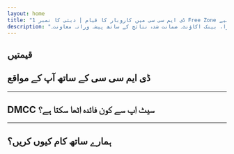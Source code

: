 ```yaml
---
layout: home
title: "ڈی ایم سی سی میں کاروبار کا قیام | دبئی کا نمبر 1 Free Zone برآمدات اور تجارت کے لیے"
description: "ڈی ایم سی سی میں مکمل کمپنی کی تشکیل: لائسنس، دفتر، ویزا، بینک اکاؤنٹ۔ ضمانت شدہ نتائج کے ساتھ پیشہ ورانہ معاونت۔"
---
```


<!-- text="ترقی پر توجہ دیں — زبانوں کا معاملہ iMind پر چھوڑ دیں۔" -->
<!-- text="کلاس رومز کو سالوں لگتے ہیں؛ iMind آج ہر زبان میں حقیقی وقت کی سمجھ فراہم کرتا ہے۔" -->
<!-- text="ترجمے کی پریشانیوں کی بجائے ترقی میں سرمایہ کاری کریں۔ iMind ترجمہ کرتا ہے جب آپ جدت لاتے ہیں۔" -->
<!-- <AuthButton text="Try Live Demo →" buttonClass="brand"/> -->

<HeroSection
title="**DMCC** Free Zone میں کاروباری رجسٹریشن"
text="تجارت، لاجسٹکس، اجناس، اور بین الاقوامی کاروباری آپریشنز کے لیے ٹرن کی حل">

</HeroSection>

## قیمتیں

<PricingPlans :plans="[
  {
    title: 'DMCC پر براہ راست سروس آرڈر کریں',
    details: '**29,205** درہم  **17** دن',
    items: [
      'بغیر کسی ثالث کے براہ راست رسائی',
      'کوئی اضافی فیس نہیں',
      'کوئی کمیشن نہیں'
    ],
    linkText: 'Order directly',
    linkHref: '/guide/use-cases#negotiations',
    bullet: '💬'
  },
  {
    title: 'ماہرانہ رہنمائی کے لیے ہمارا **معیاری** پلان منتخب کریں',
    details: '**36,555** درہم  **17** دن',
    items: [
      'وقت کی بچت',
      'متوقع نتائج',
      'ذاتی ماہر معاونت',
      'سروس مقامات تک بزنس کلاس ٹرانسپورٹیشن',
      'کم سے کم شمولیت درکار'
    ],
    linkText: 'Order from expert',
    linkHref: '/guide/use-cases#operations',
    bullet: '⚡︎'
  },
  {
    title: '**اعلیٰ درجے** کی ماہرانہ رہنمائی کے لیے ہمارا **پریمیم** پلان منتخب کریں',
    details: '**42,055** درہم  **15** دن',
    items: [
      'ایک شخص کے لیے VIP ایئرپورٹ استقبال',
      'پریمیم کلاس ایئرپورٹ-ہوٹل-ایئرپورٹ ٹرانسفر',
      'تیز رفتار VIP کارروائیاں',
      'ضمانت شدہ نتائج',
      'ذاتی ماہر 24/7 دستیاب',
      'سروس مقامات تک پریمیم کلاس ٹرانسپورٹیشن',
      'کم سے کم شمولیت درکار'
    ],
    linkText: 'Order from expert',
    linkHref: '/guide/use-cases#operations',
    bullet: '💰'
  }
]" />

## ڈی ایم سی سی کے ساتھ آپ کے مواقع

<FeatureBlock :card="{
  title: 'مکمل سروس ڈی ایم سی سی کمپنی فارمیشن',
  details: 'لائسنسنگ سے لے کر ویزا اور بینک اکاؤنٹس تک — ہم پورا عمل آپ کے لیے سنبھالتے ہیں۔',
  items: [
    '⚡︎ 5-7 کاروباری دنوں کے اندر جاری کردہ تجارت، سروس، یا مشاورتی لائسنس۔',
    '✧ JLT (جمیرہ لیک ٹاورز) میں آفس سپیس یا فلیکسی ڈیسک۔',
    '✧ مالکان اور ملازمین کے لیے UAE رہائشی ویزا (2 سال کی درستگی)۔',
    '✧ UAE میں کارپوریٹ بینک اکاؤنٹس کھولنے میں معاونت۔',
  ],
  link: '/guide/dmcc-setup-process',
  src: {
    light: '/content/iStock-1366951573.jpg',
    dark: '/content/iStock-1366951573.jpg',
  },
  inversion: false
}" />

<FeatureBlock :card="{
  title: 'ڈی ایم سی سی عالمی تجارت میں نمبر 1 کیوں ہے',
  details: 'ایک فری زون جس کی بین الاقوامی ساکھ مضبوط ہے، EU، US، اور ایشیا کے شراکت داروں کا اعتماد۔',
  items: [
    '⚡︎ مضبوط کاروباری تصویر: ڈی ایم سی سی تجارتی کمپنیوں کی پہلی پسند ہے۔',
    '✧ 100% غیر ملکی ملکیت — مقامی شراکت دار کی ضرورت نہیں۔',
    '✧ برآمدات کے طریقہ کار، سرٹیفیکیشن، اور لاجسٹکس سپورٹ کی آسان کاری۔',
    '✧ لائسنسوں کی وسیع رینج — سونے کی تجارت سے لے کر IT سروسز تک۔',
  ],
  link: '/guide/why-dmcc',
  src: {
    light: '/content/iStock-1366951573.jpg',
    dark: '/content/iStock-1366951573.jpg',
  },
  inversion: true
}" />

<FeatureBlock :card="{
  title: 'یقینی تعمیل اور خطرات کی روک تھام',
  details: 'UAE ریگولیشنز اور بین الاقوامی معیارات کے ساتھ مکمل مطابقت۔',
  items: [
    '⚡︎ KYC اور کارپوریٹ دستاویزات کی تیاری۔',
    '✧ UAE AML/CFT تعمیل میں معاونت [official source](https://u.ae/en/information-and-services/business/anti-money-laundering)۔',
    '✧ VAT، ESR، اور UBO رجسٹریشن میں مدد۔',
    '✧ رجسٹریشن کے بعد آپ کے کاروبار کے لیے مسلسل قانونی معاونت۔',
  ],
  link: '/guide/compliance-support',
  src: {
    light: '/content/iStock-1366951573.jpg',
    dark: '/content/iStock-1366951573.jpg',
  },
  inversion: false
}" />

---

## DMCC سیٹ اپ سے کون فائدہ اٹھا سکتا ہے؟

<FeatureCards :features="[
  {
    title: 'درآمد-برآمد کمپنیاں',
    details: 'چین، بھارت، یورپ اور مشرق وسطیٰ سے کاروبار کرنے والی کمپنیوں کے لیے۔',
    items: [
      'آسان معاہدے اور سرٹیفیکیشن کے عمل۔',
      'UAE کے ذریعے ٹیکس موثر تجارت۔',
      'بین الاقوامی کلائنٹس کے ساتھ مضبوط ساکھ۔',
    ],
    linkText: 'Learn more',
    link: '/guide/dmcc-use-cases#import-export'
  },
  {
    title: 'جواہرات اور اجناس کے کاروبار',
    details: 'سونے، ہیرے، دھاتوں، کافی، چائے اور اناج کی تجارت کے لیے۔',
    items: [
      'قیمتی دھاتوں اور اجناس کے لیے خصوصی DMCC لائسنس۔',
      'برآمدی دستاویزات اور سرٹیفیکیشن میں مدد۔',
      'JAFZA اور DP World کے ذریعے موثر لاجسٹکس۔',
    ],
    linkText: 'Explore solutions',
    link: '/guide/dmcc-use-cases#commodities'
  },
  {
    title: 'ٹیکنالوجی کمپنیاں',
    details: 'عالمی کلائنٹس کے لیے SaaS، ڈیجیٹل مارکیٹنگ، سافٹ ویئر ڈویلپمنٹ۔',
    items: [
      'آپ کے ہیڈکوارٹر کے لیے معزز Free Zone کا پتہ۔',
      'UAE کے فوائد کے ساتھ بہترین ٹیکس سٹرکچر۔',
      'DMCC لائسنس کے ساتھ GCC اور MENA مارکیٹس تک رسائی۔',
    ],
    linkText: 'View case studies',
    link: '/guide/dmcc-use-cases#it-business'
  }
]" />

---

## ہمارے ساتھ کام کیوں کریں؟

<FeatureBlock :card="{
  title: 'لائسنس سے پہلے معاہدے تک ماہرانہ معاونت',
  details: '7 سال سے زیادہ کے تجربے کے ساتھ، ہم تجارتی اور برآمدی کاروباروں کے لیے DMCC کمپنی کی تشکیل میں مہارت رکھتے ہیں۔ ہماری قانونی ٹیم شروع سے آخر تک ہموار اور قانونی طریقے سے سیٹ اپ کو یقینی بناتی ہے۔',
  items: [
    '✧ مقررہ پیکجز کے ساتھ شفاف قیمتیں۔',
    '✧ آپ کے کیس کے لیے وقف شدہ اکاؤنٹ مینیجر اور قانونی مشیر۔',
    '✧ DMCC اور UAE بینکوں کے ساتھ ثابت شدہ ٹریک ریکارڈ۔',
  ],
  link: '/guide/our-services',
  src: {
    light: '/content/iStock-1366951573.jpg',
    dark: '/content/iStock-1366951573.jpg',
  },
  inversion: true
}" />

<AuthButton text="مفت قیمت حاصل کریں →" buttonClass="brand"/>
